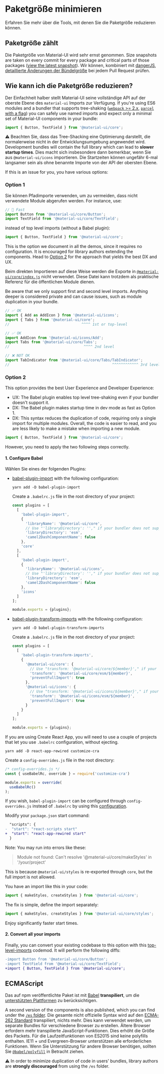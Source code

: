 # Paketgröße minimieren

<p class="description">Erfahren Sie mehr über die Tools, mit denen Sie die Paketgröße reduzieren können.</p>

## Paketgröße zählt

Die Paketgröße von Material-UI wird sehr ernst genommen. Size snapshots are taken on every commit for every package and critical parts of those packages ([view the latest snapshot](/size-snapshot)). Wir können, kombiniert mit [dangerJS](https://danger.systems/js/), [detaillierte Änderungen der Bündelgröße](https://github.com/mui-org/material-ui/pull/14638#issuecomment-466658459) bei jedem Pull Request prüfen.

## Wie kann ich die Paketgröße reduzieren?

Der Einfachheit halber stellt Material-UI seine vollständige API auf der oberste Ebene des `material-ui` Imports zur Verfügung. If you're using ES6 modules and a bundler that supports tree-shaking ([`webpack` >= 2.x](https://webpack.js.org/guides/tree-shaking/), [`parcel` with a flag](https://en.parceljs.org/cli.html#enable-experimental-scope-hoisting/tree-shaking-support)) you can safely use named imports and expect only a minimal set of Material-UI components in your bundle:

```js
import { Button, TextField } from '@material-ui/core';
```

⚠️ Beachten Sie, dass das Tree-Shacking eine Optimierung darstellt, die normalerweise nicht in der Entwicklungsumgebung angewendet wird. Development bundles will contain the full library which can lead to **slower startup times**. Dies macht sich insbesondere dann bemerkbar, wenn Sie aus `@material-ui/icons` importieren. Die Startzeiten können ungefähr 6-mal langsamer sein als ohne benannte Importe von der API der obersten Ebene.

If this is an issue for you, you have various options:

### Option 1

Sie können Pfadimporte verwenden, um zu vermeiden, dass nicht verwendete Module abgerufen werden. For instance, use:

```js
// 🚀 Fast
import Button from '@material-ui/core/Button';
import TextField from '@material-ui/core/TextField';
```

instead of top level imports (without a Babel plugin):

```js
import { Button, TextField } from '@material-ui/core';
```

This is the option we document in all the demos, since it requires no configuration. It is encouraged for library authors extending the components. Head to [Option 2](#option-2) for the approach that yields the best DX and UX.

Beim direkten Importieren auf diese Weise werden die Exporte in [`@material-ui/core/index.js`](https://github.com/mui-org/material-ui/blob/master/packages/material-ui/src/index.js) nicht verwendet. Diese Datei kann trotzdem als praktische Referenz für die öffentlichen Module dienen.

Be aware that we only support first and second level imports. Anything deeper is considered private and can cause issues, such as module duplication in your bundle.

```js
// ✅ OK
import { Add as AddIcon } from '@material-ui/icons';
import { Tabs } from '@material-ui/core';
//                                 ^^^^ 1st or top-level

// ✅ OK
import AddIcon from '@material-ui/icons/Add';
import Tabs from '@material-ui/core/Tabs';
//                                  ^^^^ 2nd level

// ❌ NOT OK
import TabIndicator from '@material-ui/core/Tabs/TabIndicator';
//                                               ^^^^^^^^^^^^ 3rd level
```

### Option 2

This option provides the best User Experience and Developer Experience:

- UX: The Babel plugin enables top level tree-shaking even if your bundler doesn't support it.
- DX: The Babel plugin makes startup time in dev mode as fast as Option 1.
- DX: This syntax reduces the duplication of code, requiring only a single import for multiple modules. Overall, the code is easier to read, and you are less likely to make a mistake when importing a new module.
```js
import { Button, TextField } from '@material-ui/core';
```

However, you need to apply the two following steps correctly.

#### 1. Configure Babel

Wählen Sie eines der folgenden Plugins:

- [babel-plugin-import](https://github.com/ant-design/babel-plugin-import) with the following configuration:

  `yarn add -D babel-plugin-import`

  Create a `.babelrc.js` file in the root directory of your project:

  ```js
  const plugins = [
    [
      'babel-plugin-import',
      {
        'libraryName': '@material-ui/core',
        // Use "'libraryDirectory': ''," if your bundler does not support ES modules
        'libraryDirectory': 'esm',
        'camel2DashComponentName': false
      },
      'core'
    ],
    [
      'babel-plugin-import',
      {
        'libraryName': '@material-ui/icons',
        // Use "'libraryDirectory': ''," if your bundler does not support ES modules
        'libraryDirectory': 'esm',
        'camel2DashComponentName': false
      },
      'icons'
    ]
  ];

  module.exports = {plugins};
  ```

- [babel-plugin-transform-imports](https://www.npmjs.com/package/babel-plugin-transform-imports) with the following configuration:

  `yarn add -D babel-plugin-transform-imports`

  Create a `.babelrc.js` file in the root directory of your project:

  ```js
  const plugins = [
    [
      'babel-plugin-transform-imports',
      {
        '@material-ui/core': {
          // Use "transform: '@material-ui/core/${member}'," if your bundler does not support ES modules
          'transform': '@material-ui/core/esm/${member}',
          'preventFullImport': true
        },
        '@material-ui/icons': {
          // Use "transform: '@material-ui/icons/${member}'," if your bundler does not support ES modules
          'transform': '@material-ui/icons/esm/${member}',
          'preventFullImport': true
        }
      }
    ]
  ];

  module.exports = {plugins};
  ```

If you are using Create React App, you will need to use a couple of projects that let you use `.babelrc` configuration, without ejecting.

  `yarn add -D react-app-rewired customize-cra`

  Create a `config-overrides.js` file in the root directory:

  ```js
  /* config-overrides.js */
  const { useBabelRc, override } = require('customize-cra')

  module.exports = override(
    useBabelRc()
  );
  ```

  If you wish, `babel-plugin-import` can be configured through `config-overrides.js` instead of `.babelrc` by using this [configuration](https://github.com/arackaf/customize-cra/blob/master/api.md#fixbabelimportslibraryname-options).

  Modify your `package.json` start command:

```diff
  "scripts": {
-  "start": "react-scripts start"
+  "start": "react-app-rewired start"
  }
```

  Note: You may run into errors like these:

  > Module not found: Can't resolve '@material-ui/core/makeStyles' in '/your/project'

  This is because `@material-ui/styles` is re-exported through `core`, but the full import is not allowed.

  You have an import like this in your code:

  ```js
  import { makeStyles, createStyles } from '@material-ui/core';
  ```

  The fix is simple, define the import separately:

  ```js
  import { makeStyles, createStyles } from '@material-ui/core/styles';
  ```

  Enjoy significantly faster start times.

#### 2. Convert all your imports

Finally, you can convert your existing codebase to this option with this [top-level-imports](https://github.com/mui-org/material-ui/blob/master/packages/material-ui-codemod/README.md#top-level-imports) codemod. It will perform the following diffs:

```diff
-import Button from '@material-ui/core/Button';
-import TextField from '@material-ui/core/TextField';
+import { Button, TextField } from '@material-ui/core';
```

## ECMAScript

Das auf npm veröffentlichte Paket ist mit [Babel](https://github.com/babel/babel) **transpiliert**, um die [ unterstützten Plattformen](/getting-started/supported-platforms/) zu berücksichtigen.

A second version of the components is also published, which you can find under the [`/es` folder](https://unpkg.com/@material-ui/core/es/). Die gesamte nicht offizielle Syntax wird auf den [ECMA-262 Standard](https://www.ecma-international.org/publications/standards/Ecma-262.htm) transpiliert, nichts mehr. Dies kann verwendet werden, um separate Bundles für verschiedene Browser zu erstellen. Ältere Browser erfordern mehr transpilierte JavaScript-Funktionen. Dies erhöht die Größe des Packets. Für die Laufzeitfunktionen von ES2015 sind keine polyfills enthalten. IE11 + und Evergreen-Browser unterstützen alle erforderlichen Funktionen. Wenn Sie Unterstützung für andere Browser benötigen, sollten Sie [`@babel/polyfill`](https://www.npmjs.com/package/@babel/polyfill) in Betracht ziehen.

⚠️ In order to minimize duplication of code in users' bundles, library authors are **strongly discouraged** from using the `/es` folder.
